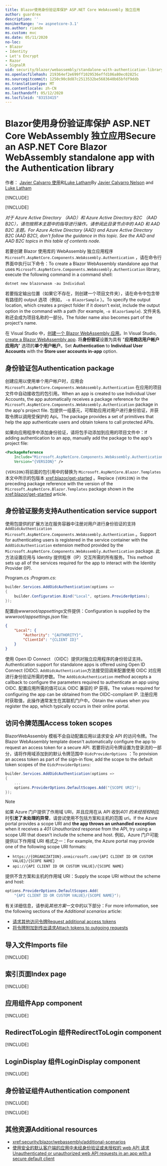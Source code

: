 ```yaml
---
title: Blazor使用身份验证库保护 ASP.NET Core WebAssembly 独立应用
author: guardrex
description: ''
monikerRange: '>= aspnetcore-3.1'
ms.author: riande
ms.custom: mvc
ms.date: 05/11/2020
no-loc:
- Blazor
- Identity
- Let's Encrypt
- Razor
- SignalR
uid: security/blazor/webassembly/standalone-with-authentication-library
ms.openlocfilehash: 219364ef2e699ff1029536effd106a80ec02825c
ms.sourcegitcommit: 1250c90c8d87c2513532be5683640b65bfdf9ddb
ms.translationtype: MT
ms.contentlocale: zh-CN
ms.lasthandoff: 05/12/2020
ms.locfileid: "83153415"
---
```

# <a name="secure-an-aspnet-core-blazor-webassembly-standalone-app-with-the-authentication-library"></a><span data-ttu-id="670bc-102">Blazor使用身份验证库保护 ASP.NET Core WebAssembly 独立应用</span><span class="sxs-lookup"><span data-stu-id="670bc-102">Secure an ASP.NET Core Blazor WebAssembly standalone app with the Authentication library</span></span>

<span data-ttu-id="670bc-103">作者： [Javier Calvarro 使用](https://github.com/javiercn)和[Luke Latham](https://github.com/guardrex)</span><span class="sxs-lookup"><span data-stu-id="670bc-103">By [Javier Calvarro Nelson](https://github.com/javiercn) and [Luke Latham](https://github.com/guardrex)</span></span>

[!INCLUDE[](~/includes/blazorwasm-preview-notice.md)]

[!INCLUDE[](~/includes/blazorwasm-3.2-template-article-notice.md)]

<span data-ttu-id="670bc-104">*对于 Azure Active Directory （AAD）和 Azure Active Directory B2C （AAD B2C），请勿按照本主题中的指导进行操作。请参阅此目录节点中的 AAD 和 AAD B2C 主题。*</span><span class="sxs-lookup"><span data-stu-id="670bc-104">*For Azure Active Directory (AAD) and Azure Active Directory B2C (AAD B2C), don't follow the guidance in this topic. See the AAD and AAD B2C topics in this table of contents node.*</span></span>

<span data-ttu-id="670bc-105">若要创建 Blazor 使用库的 WebAssembly 独立应用程序 `Microsoft.AspNetCore.Components.WebAssembly.Authentication` ，请在命令行界面中执行以下命令：</span><span class="sxs-lookup"><span data-stu-id="670bc-105">To create a Blazor WebAssembly standalone app that uses `Microsoft.AspNetCore.Components.WebAssembly.Authentication` library, execute the following command in a command shell:</span></span>

```dotnetcli
dotnet new blazorwasm -au Individual
```

<span data-ttu-id="670bc-106">若要指定输出位置（如果它不存在，则创建一个项目文件夹），请在命令中包含带有路径的 output 选项（例如， `-o BlazorSample` ）。</span><span class="sxs-lookup"><span data-stu-id="670bc-106">To specify the output location, which creates a project folder if it doesn't exist, include the output option in the command with a path (for example, `-o BlazorSample`).</span></span> <span data-ttu-id="670bc-107">文件夹名称还会成为项目名称的一部分。</span><span class="sxs-lookup"><span data-stu-id="670bc-107">The folder name also becomes part of the project's name.</span></span>

<span data-ttu-id="670bc-108">在 Visual Studio 中，[创建一个 Blazor WebAssembly 应用](xref:blazor/get-started)。</span><span class="sxs-lookup"><span data-stu-id="670bc-108">In Visual Studio, [create a Blazor WebAssembly app](xref:blazor/get-started).</span></span> <span data-ttu-id="670bc-109">将**身份验证**设置为具有 "**应用商店用户帐户应用内**" 选项的**单个用户帐户**。</span><span class="sxs-lookup"><span data-stu-id="670bc-109">Set **Authentication** to **Individual User Accounts** with the **Store user accounts in-app** option.</span></span>

## <a name="authentication-package"></a><span data-ttu-id="670bc-110">身份验证包</span><span class="sxs-lookup"><span data-stu-id="670bc-110">Authentication package</span></span>

<span data-ttu-id="670bc-111">创建应用以使用单个用户帐户时，应用会 `Microsoft.AspNetCore.Components.WebAssembly.Authentication` 在应用的项目文件中自动接收包的包引用。</span><span class="sxs-lookup"><span data-stu-id="670bc-111">When an app is created to use Individual User Accounts, the app automatically receives a package reference for the `Microsoft.AspNetCore.Components.WebAssembly.Authentication` package in the app's project file.</span></span> <span data-ttu-id="670bc-112">包提供一组基元，可帮助应用对用户进行身份验证，并获取令牌以调用受保护的 Api。</span><span class="sxs-lookup"><span data-stu-id="670bc-112">The package provides a set of primitives that help the app authenticate users and obtain tokens to call protected APIs.</span></span>

<span data-ttu-id="670bc-113">如果向应用程序中添加身份验证，请将包手动添加到应用的项目文件中：</span><span class="sxs-lookup"><span data-stu-id="670bc-113">If adding authentication to an app, manually add the package to the app's project file:</span></span>

```xml
<PackageReference 
    Include="Microsoft.AspNetCore.Components.WebAssembly.Authentication" 
    Version="{VERSION}" />
```

<span data-ttu-id="670bc-114">`{VERSION}`将前面的包引用中的替换为 `Microsoft.AspNetCore.Blazor.Templates` 本文中所示的包版本 <xref:blazor/get-started> 。</span><span class="sxs-lookup"><span data-stu-id="670bc-114">Replace `{VERSION}` in the preceding package reference with the version of the `Microsoft.AspNetCore.Blazor.Templates` package shown in the <xref:blazor/get-started> article.</span></span>

## <a name="authentication-service-support"></a><span data-ttu-id="670bc-115">身份验证服务支持</span><span class="sxs-lookup"><span data-stu-id="670bc-115">Authentication service support</span></span>

<span data-ttu-id="670bc-116">使用包提供的扩展方法在服务容器中注册对用户进行身份验证的支持 `AddOidcAuthentication` `Microsoft.AspNetCore.Components.WebAssembly.Authentication` 。</span><span class="sxs-lookup"><span data-stu-id="670bc-116">Support for authenticating users is registered in the service container with the `AddOidcAuthentication` extension method provided by the `Microsoft.AspNetCore.Components.WebAssembly.Authentication` package.</span></span> <span data-ttu-id="670bc-117">此方法设置应用与 Identity 提供程序（IP）交互所需的所有服务。</span><span class="sxs-lookup"><span data-stu-id="670bc-117">This method sets up all of the services required for the app to interact with the Identity Provider (IP).</span></span>

<span data-ttu-id="670bc-118">Program.cs  :</span><span class="sxs-lookup"><span data-stu-id="670bc-118">*Program.cs*:</span></span>

```csharp
builder.Services.AddOidcAuthentication(options =>
{
    builder.Configuration.Bind("Local", options.ProviderOptions);
});
```

<span data-ttu-id="670bc-119">配置由*wwwroot/appsettings*文件提供：</span><span class="sxs-lookup"><span data-stu-id="670bc-119">Configuration is supplied by the *wwwroot/appsettings.json* file:</span></span>

```json
{
    "Local": {
        "Authority": "{AUTHORITY}",
        "ClientId": "{CLIENT ID}"
    }
}
```

<span data-ttu-id="670bc-120">使用 Open ID Connect （OIDC）提供对独立应用程序的身份验证支持。</span><span class="sxs-lookup"><span data-stu-id="670bc-120">Authentication support for standalone apps is offered using Open ID Connect (OIDC).</span></span> <span data-ttu-id="670bc-121">`AddOidcAuthentication`方法接受回调来配置使用 OIDC 对应用进行身份验证所需的参数。</span><span class="sxs-lookup"><span data-stu-id="670bc-121">The `AddOidcAuthentication` method accepts a callback to configure the parameters required to authenticate an app using OIDC.</span></span> <span data-ttu-id="670bc-122">配置应用所需的值可以从 OIDC 兼容的 IP 获得。</span><span class="sxs-lookup"><span data-stu-id="670bc-122">The values required for configuring the app can be obtained from the OIDC-compliant IP.</span></span> <span data-ttu-id="670bc-123">注册应用时获取值，此操作通常发生在其联机门户中。</span><span class="sxs-lookup"><span data-stu-id="670bc-123">Obtain the values when you register the app, which typically occurs in their online portal.</span></span>

## <a name="access-token-scopes"></a><span data-ttu-id="670bc-124">访问令牌范围</span><span class="sxs-lookup"><span data-stu-id="670bc-124">Access token scopes</span></span>

<span data-ttu-id="670bc-125">BlazorWebAssembly 模板不会自动配置应用以请求安全 API 的访问令牌。</span><span class="sxs-lookup"><span data-stu-id="670bc-125">The Blazor WebAssembly template doesn't automatically configure the app to request an access token for a secure API.</span></span> <span data-ttu-id="670bc-126">若要将访问令牌设置为登录流的一部分，请将作用域添加到的默认令牌范围中 `OidcProviderOptions` ：</span><span class="sxs-lookup"><span data-stu-id="670bc-126">To provision an access token as part of the sign-in flow, add the scope to the default token scopes of the `OidcProviderOptions`:</span></span>

```csharp
builder.Services.AddOidcAuthentication(options =>
{
    ...
    options.ProviderOptions.DefaultScopes.Add("{SCOPE URI}");
});
```

> [!NOTE]
> <span data-ttu-id="670bc-127">如果 Azure 门户提供了作用域 URI，并且应用在从 API 收到*401 的未经授权*响应时**引发了未处理的异常**，请尝试使用不包括方案和主机的范围 uri。</span><span class="sxs-lookup"><span data-stu-id="670bc-127">If the Azure portal provides a scope URI and **the app throws an unhandled exception** when it receives a *401 Unauthorized* response from the API, try using a scope URI that doesn't include the scheme and host.</span></span> <span data-ttu-id="670bc-128">例如，Azure 门户可能提供以下作用域 URI 格式之一：</span><span class="sxs-lookup"><span data-stu-id="670bc-128">For example, the Azure portal may provide one of the following scope URI formats:</span></span>
>
> * `https://{ORGANIZATION}.onmicrosoft.com/{API CLIENT ID OR CUSTOM VALUE}/{SCOPE NAME}`
> * `api://{API CLIENT ID OR CUSTOM VALUE}/{SCOPE NAME}`
>
> <span data-ttu-id="670bc-129">提供不含方案和主机的作用域 URI：</span><span class="sxs-lookup"><span data-stu-id="670bc-129">Supply the scope URI without the scheme and host:</span></span>
>
> ```csharp
> options.ProviderOptions.DefaultScopes.Add(
>     "{API CLIENT ID OR CUSTOM VALUE}/{SCOPE NAME}");
> ```

<span data-ttu-id="670bc-130">有关详细信息，请参阅*其他方案*一文中的以下部分：</span><span class="sxs-lookup"><span data-stu-id="670bc-130">For more information, see the following sections of the *Additional scenarios* article:</span></span>

* [<span data-ttu-id="670bc-131">请求其他访问令牌</span><span class="sxs-lookup"><span data-stu-id="670bc-131">Request additional access tokens</span></span>](xref:security/blazor/webassembly/additional-scenarios#request-additional-access-tokens)
* [<span data-ttu-id="670bc-132">将令牌附加到传出请求</span><span class="sxs-lookup"><span data-stu-id="670bc-132">Attach tokens to outgoing requests</span></span>](xref:security/blazor/webassembly/additional-scenarios#attach-tokens-to-outgoing-requests)

## <a name="imports-file"></a><span data-ttu-id="670bc-133">导入文件</span><span class="sxs-lookup"><span data-stu-id="670bc-133">Imports file</span></span>

[!INCLUDE[](~/includes/blazor-security/imports-file-standalone.md)]

## <a name="index-page"></a><span data-ttu-id="670bc-134">索引页面</span><span class="sxs-lookup"><span data-stu-id="670bc-134">Index page</span></span>

[!INCLUDE[](~/includes/blazor-security/index-page-authentication.md)]

## <a name="app-component"></a><span data-ttu-id="670bc-135">应用组件</span><span class="sxs-lookup"><span data-stu-id="670bc-135">App component</span></span>

[!INCLUDE[](~/includes/blazor-security/app-component.md)]

## <a name="redirecttologin-component"></a><span data-ttu-id="670bc-136">RedirectToLogin 组件</span><span class="sxs-lookup"><span data-stu-id="670bc-136">RedirectToLogin component</span></span>

[!INCLUDE[](~/includes/blazor-security/redirecttologin-component.md)]

## <a name="logindisplay-component"></a><span data-ttu-id="670bc-137">LoginDisplay 组件</span><span class="sxs-lookup"><span data-stu-id="670bc-137">LoginDisplay component</span></span>

[!INCLUDE[](~/includes/blazor-security/logindisplay-component.md)]

## <a name="authentication-component"></a><span data-ttu-id="670bc-138">身份验证组件</span><span class="sxs-lookup"><span data-stu-id="670bc-138">Authentication component</span></span>

[!INCLUDE[](~/includes/blazor-security/authentication-component.md)]

[!INCLUDE[](~/includes/blazor-security/troubleshoot.md)]

## <a name="additional-resources"></a><span data-ttu-id="670bc-139">其他资源</span><span class="sxs-lookup"><span data-stu-id="670bc-139">Additional resources</span></span>

* <xref:security/blazor/webassembly/additional-scenarios>
* [<span data-ttu-id="670bc-140">使用安全的默认客户端的应用中未经身份验证或未授权的 web API 请求</span><span class="sxs-lookup"><span data-stu-id="670bc-140">Unauthenticated or unauthorized web API requests in an app with a secure default client</span></span>](xref:security/blazor/webassembly/additional-scenarios#unauthenticated-or-unauthorized-web-api-requests-in-an-app-with-a-secure-default-client)
